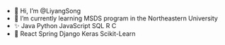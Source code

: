 - 👋 Hi, I’m @LiyangSong
- 🌱 I’m currently learning MSDS program in the Northeastern University
- ✨ Java Python JavaScript SQL R C
- 🎨 React Spring Django Keras Scikit-Learn

